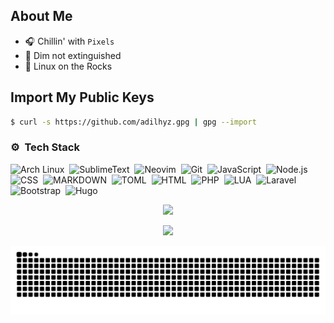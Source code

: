## About Me

- 🎧 Chillin' with `Pixels`
- 👾 Dim not extinguished
- 💬 Linux on the Rocks

## Import My Public Keys

```bash
$ curl -s https://github.com/adilhyz.gpg | gpg --import
```

### ⚙️ &nbsp;Tech Stack

![Arch Linux](https://img.shields.io/badge/Arch%20Linux-555?style=social&logo=arch-linux&labelColor=%239a9cc)&nbsp;
![SublimeText](https://img.shields.io/badge/Sublime%20Text-555?style=social&logo=sublime%20text&labelColor=%239a9cc&logoColor=%23FF9800)&nbsp;
![Neovim](https://img.shields.io/badge/Neovim-555?&style=social&logo=neovim&labelColor=%239a9cc)&nbsp;
![Git](https://img.shields.io/badge/-Git-555?style=social&logo=git&labelColor=%239a9cc)&nbsp;
![JavaScript](https://img.shields.io/badge/JavaScript-555?style=social&logo=javascript&labelColor=%239a9cc&logoColor=%23F7DF1E)&nbsp;
![Node.js](https://img.shields.io/badge/-Node.js-555?style=social&logo=node.js&labelColor=%239a9cc)&nbsp;
![CSS](https://img.shields.io/badge/-CSS-555?style=social&logo=CSS3&logoColor=blue&labelColor=%239a9cc)&nbsp;
![MARKDOWN](https://img.shields.io/badge/-Markdown-555?style=social&logo=Markdown&labelColor=%239a9cc&logoColor=%23ef242a)&nbsp;
![TOML](https://img.shields.io/badge/-Toml-555?style=social&logo=Toml&labelColor=%239a9cc&logoColor=%23C4121)&nbsp;
![HTML](https://img.shields.io/badge/-HTML-555?style=social&logo=HTML5&labelColor=%239a9cc)&nbsp;
![PHP](https://img.shields.io/badge/PHP-555?style=social&logo=php&labelColor=%239a9cc)&nbsp;
![LUA](https://img.shields.io/badge/Lua-555?style=social&logo=lua&labelColor=%239a9cc&logoColor=%232C2D72)&nbsp;
![Laravel](https://img.shields.io/badge/Laravel-555?style=social&logo=laravel&labelColor=%239a9cc)&nbsp;
![Bootstrap](https://img.shields.io/badge/-Bootstrap-555?style=social&logo=bootstrap&labelColor=%239a9cc)&nbsp;
![Hugo](https://img.shields.io/badge/Hugo-555?style=social&logo=hugo&labelColor=%239a9cc)&nbsp;


<p align="center">
    <img align src="https://discord.c99.nl/widget/theme-4/874129346376392734.png">
    <!--img align src="https://lanyard.cnrad.dev/api/874129346376392734?theme=dark&bg=161a22&animated=false&hideDiscrim=true&borderRadius=30px&idleMessage=%20⌨%20AFK..."-->
</p>

<p align="center">   
  <!--img src="https://moe-counter.glitch.me/get/@adilhyz?theme=rule34"><br/><br/-->
  <!--img src="https://img.shields.io/badge/me@gmail.com-001337?logo=gmail&logoColor=white&style=for-the-badge&logoColor=red&labelColor=555"-->
  <a href="https://adilhyz.github.io">
    <img src="https://img.shields.io/badge/Blog-Adilhyz-001337?logo=ghost&style=social&logoColor=cyan&labelColor=555"/>
  </a>
</p>

<!-- grid-snake
### 📈 Github Activity Graph
-->
![](https://github.com/adilhyz/adilhyz/blob/output/github-contribution-grid-snake.svg)

<!--### 📈 &nbsp;GitHub Stats:
<p align=center>
<a href="https://github.com/adilhyz">
<img src="https://github-readme-stats.vercel.app/api?username=adilhyz&theme=algolia&hide_border=false&include_all_commits=true&count_private=true" width="355em">
<img src="https://github-readme-stats.vercel.app/api/top-langs/?username=adilhyz&theme=algolia&hide_border=false&include_all_commits=true&count_private=true&layout=compact" width="280em"><br><br>
<img src="https://github-profile-trophy.vercel.app/?username=AlyaKagerou&theme=algolia&no-frame=false&no-bg=true&margin-w=4">
</a>
</p>
-->

<!--div>
Here are some parrots🦜
    <img src="https://cultofthepartyparrot.com/parrots/hd/githubparrot.gif" width="30" height="30"/>
    <img src="https://cultofthepartyparrot.com/parrots/hd/phparrot.gif" width="30" height="30"/>
    <img src="https://cultofthepartyparrot.com/flags/hd/indonesiaparrot.gif" width="30" height="30"/>
    <img src="https://cultofthepartyparrot.com/parrots/asyncparrot.gif" width="36" height="30"/>
    <img src="https://cultofthepartyparrot.com/parrots/hd/imposterparrot.gif" width="30" height="30"/>
    <img src="https://cultofthepartyparrot.com/parrots/hd/jumpingparrot.gif" width="30" height="30"/>
    <img src="https://cultofthepartyparrot.com/parrots/hd/opensourceparrot.gif" width="30" height="30"/>
    <img src="https://cultofthepartyparrot.com/parrots/hd/dealwithitnowparrot.gif" width="30" height="30"/>
    <img src="https://cultofthepartyparrot.com/parrots/hd/hypnoparrotdark.gif" width="30" height="30"/>
    <img src="https://cultofthepartyparrot.com/guests/hd/dogeparrot.gif" width="30" height="30"/>
    <img src="https://cultofthepartyparrot.com/parrots/fixparrot.gif" width="36" height="30"/>
    <img src="https://cultofthepartyparrot.com/parrots/halalparrot.gif" width="30" height="30"/>
    <img src="https://cultofthepartyparrot.com/parrots/hd/spinningparrot.gif" width="30" height="30"/>
    <img src="https://cultofthepartyparrot.com/parrots/hd/levitationparrot.gif" width="30" height="30"/>
    <img src="https://cultofthepartyparrot.com/parrots/hd/meldparrot.gif" width="30" height="30"/>
    <img src="https://cultofthepartyparrot.com/parrots/slomoparrot.gif" width="30" height="30"/>
    <img src="https://cultofthepartyparrot.com/parrots/hd/moonwalkingparrot.gif" width="30" height="30"/>
    <img src="https://cultofthepartyparrot.com/parrots/hd/stableparrot.gif" width="30" height="30"/>
    <img src="https://cultofthepartyparrot.com/parrots/hd/scienceparrot.gif" width="30" height="30"/>
    <img src="https://cultofthepartyparrot.com/parrots/hd/pirateparrot.gif" width="30" height="30"/>
    <img src="https://cultofthepartyparrot.com/parrots/hd/footballparrot.gif" width="30" height="30"/>
    <img src="https://cultofthepartyparrot.com/parrots/hd/laptop_parrot.gif" width="30" height="30"/>
    <img src="https://cultofthepartyparrot.com/parrots/matrixparrot.gif" width="30" height="30"/>
    <img src="https://cultofthepartyparrot.com/parrots/deployparrot.gif" width="30" height="30"/>
</div>
